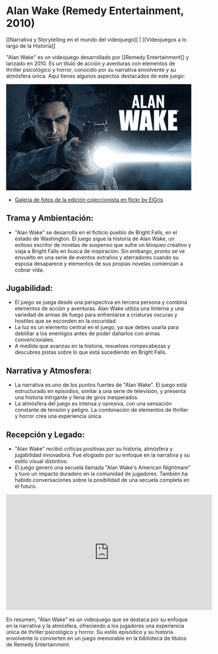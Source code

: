 # Alan Wake (Remedy Entertainment, 2010)

[[Narrativa y Storytelling en el mundo del videojuego]] | [[Videojuegos a lo largo de la Historia]]

"Alan Wake" es un videojuego desarrollado por [[Remedy Entertainment]] y lanzado en 2010. Es un título de acción y aventuras con elementos de thriller psicológico y horror, conocido por su narrativa envolvente y su atmósfera única. Aquí tienes algunos aspectos destacados de este juego:

![Alan Wake Game - From Reddit](PublicBrain/_resources/Alan%20Wake%20(Remedy%20Entertainment,%202010)/2ebc1a4c83ef0aff6379aa77eb6af453_MD5.png)

* [Galería de fotos de la edición coleccionista en flickr by ElGris](https://www.flickr.com/photos/elgris/albums/72157624038946052)

## Trama y Ambientación:

- "Alan Wake" se desarrolla en el ficticio pueblo de Bright Falls, en el estado de Washington. El juego sigue la historia de Alan Wake, un exitoso escritor de novelas de suspenso que sufre un bloqueo creativo y viaja a Bright Falls en busca de inspiración. Sin embargo, pronto se ve envuelto en una serie de eventos extraños y aterradores cuando su esposa desaparece y elementos de sus propias novelas comienzan a cobrar vida.

## Jugabilidad:

- El juego se juega desde una perspectiva en tercera persona y combina elementos de acción y aventuras. Alan Wake utiliza una linterna y una variedad de armas de fuego para enfrentarse a criaturas oscuras y hostiles que se esconden en la oscuridad.
- La luz es un elemento central en el juego, ya que debes usarla para debilitar a los enemigos antes de poder dañarlos con armas convencionales.
- A medida que avanzas en la historia, resuelves rompecabezas y descubres pistas sobre lo que está sucediendo en Bright Falls.

## Narrativa y Atmosfera:

- La narrativa es uno de los puntos fuertes de "Alan Wake". El juego está estructurado en episodios, similar a una serie de televisión, y presenta una historia intrigante y llena de giros inesperados.
- La atmósfera del juego es intensa y opresiva, con una sensación constante de tensión y peligro. La combinación de elementos de thriller y horror crea una experiencia única.

## Recepción y Legado:

- "Alan Wake" recibió críticas positivas por su historia, atmósfera y jugabilidad innovadora. Fue elogiado por su enfoque en la narrativa y su estilo visual distintivo.
- El juego generó una secuela llamada "Alan Wake's American Nightmare" y tuvo un impacto duradero en la comunidad de jugadores. También ha habido conversaciones sobre la posibilidad de una secuela completa en el futuro.

<iframe width="560" height="315" src="https://www.youtube.com/embed/0RpTykaCVNQ?si=5vYFLXfm6Oxst6Gz" title="YouTube video player" frameborder="0" allow="accelerometer; autoplay; clipboard-write; encrypted-media; gyroscope; picture-in-picture; web-share" allowfullscreen></iframe>

En resumen, "Alan Wake" es un videojuego que se destaca por su enfoque en la narrativa y la atmósfera, ofreciendo a los jugadores una experiencia única de thriller psicológico y horror. Su estilo episódico y su historia envolvente lo convierten en un juego memorable en la biblioteca de títulos de Remedy Entertainment.